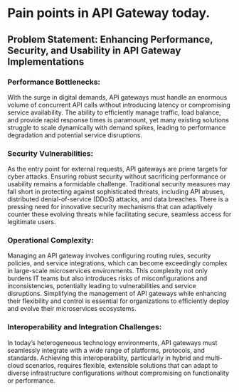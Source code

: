 # Pain points in API Gateway today.

## Problem Statement: Enhancing Performance, Security, and Usability in API Gateway Implementations

### Performance Bottlenecks:

With the surge in digital demands, API gateways must handle an enormous volume of concurrent API calls without introducing latency or compromising service availability. The ability to efficiently manage traffic, load balance, and provide rapid response times is paramount, yet many existing solutions struggle to scale dynamically with demand spikes, leading to performance degradation and potential service disruptions.

### Security Vulnerabilities:

As the entry point for external requests, API gateways are prime targets for cyber attacks. Ensuring robust security without sacrificing performance or usability remains a formidable challenge. Traditional security measures may fall short in protecting against sophisticated threats, including API abuses, distributed denial-of-service (DDoS) attacks, and data breaches. There is a pressing need for innovative security mechanisms that can adaptively counter these evolving threats while facilitating secure, seamless access for legitimate users.

### Operational Complexity:

Managing an API gateway involves configuring routing rules, security policies, and service integrations, which can become exceedingly complex in large-scale microservices environments. This complexity not only burdens IT teams but also introduces risks of misconfigurations and inconsistencies, potentially leading to vulnerabilities and service disruptions. Simplifying the management of API gateways while enhancing their flexibility and control is essential for organizations to efficiently deploy and evolve their microservices ecosystems.

### Interoperability and Integration Challenges:

In today’s heterogeneous technology environments, API gateways must seamlessly integrate with a wide range of platforms, protocols, and standards. Achieving this interoperability, particularly in hybrid and multi-cloud scenarios, requires flexible, extensible solutions that can adapt to diverse infrastructure configurations without compromising on functionality or performance.
